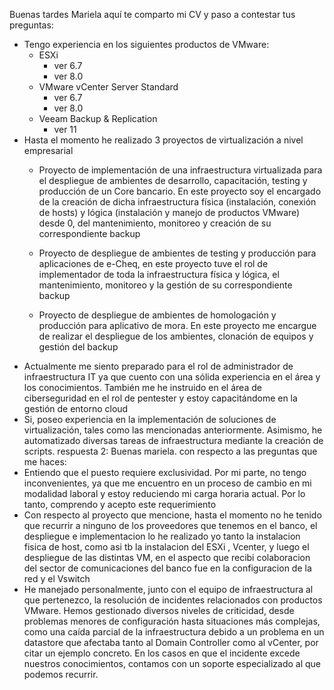 Buenas tardes Mariela aquí te comparto mi CV y paso a contestar tus preguntas:

- Tengo experiencia en los siguientes productos de VMware:
	- ESXi 
		- ver 6.7 
		- ver 8.0 
	- VMware vCenter Server  Standard
		- ver 6.7 
		- ver 8.0
	- Veeam Backup & Replication
		- ver 11
- Hasta el momento he realizado 3 proyectos de virtualización a nivel empresarial
	- Proyecto de implementación de una infraestructura virtualizada para el despliegue de ambientes de desarrollo, capacitación, testing y producción  de un Core bancario. En este proyecto soy el encargado de la creación de dicha infraestructura física (instalación, conexión de hosts) y lógica (instalación y manejo de productos VMware) desde 0, del mantenimiento, monitoreo y creación de su correspondiente backup 
	
	- Proyecto de despliegue de ambientes de testing y producción para aplicaciones de e-Cheq, en este proyecto tuve el rol de implementador de toda la infraestructura física y lógica, el mantenimiento, monitoreo y la gestión de su correspondiente backup
	
	- Proyecto de despliegue de ambientes de homologación y producción para aplicativo de mora. En este proyecto me encargue de realizar el despliegue de los ambientes, clonación de equipos y gestión del backup
- Actualmente me siento preparado para el rol de administrador de infraestructura IT ya que cuento con una sólida experiencia en el área y los conocimientos. También me he instruido en el área de ciberseguridad en el rol de pentester y  estoy capacitándome en la gestión de entorno cloud
- Si, poseo  experiencia en la implementación de soluciones de virtualización, tales como las mencionadas anteriormente. Asimismo, he automatizado diversas tareas de infraestructura mediante la creación de scripts.
respuesta 2:
Buenas mariela.
con respecto a las preguntas que me haces:
- Entiendo que el puesto requiere exclusividad. Por mi parte, no tengo inconvenientes, ya que me encuentro en un proceso de cambio en mi modalidad laboral y estoy reduciendo mi carga horaria actual. Por lo tanto, comprendo y acepto este requerimiento
- Con respecto al proyecto que mencione, hasta el momento no he tenido que recurrir a ninguno de los proveedores que tenemos en el banco, el despliegue e implementacion lo he realizado yo tanto la instalacion fisica de host, como asi tb la instalacion del ESXi , Vcenter, y luego el despliegue de las distintas VM, en el aspecto que recibi colaboracion del sector de comunicaciones del banco fue en la configuracion de la red y el Vswitch
- He manejado personalmente, junto con el equipo de infraestructura al que pertenezco, la resolución de incidentes relacionados con productos VMware. Hemos gestionado diversos niveles de criticidad, desde problemas menores de configuración hasta situaciones más complejas, como una caída parcial de la infraestructura debido a un problema en un datastore que afectaba tanto al Domain Controller como al vCenter, por citar un ejemplo concreto. En los casos en que el incidente excede nuestros conocimientos, contamos con un soporte especializado al que podemos recurrir.